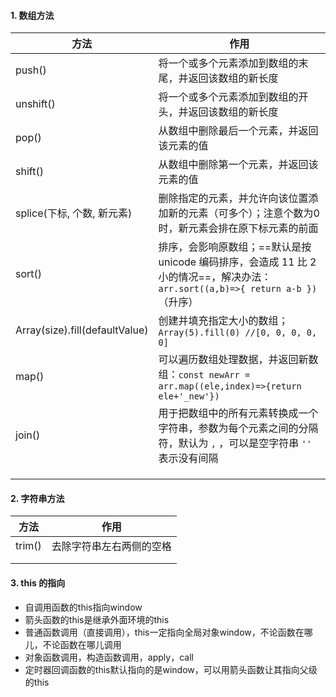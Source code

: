 #### 1. 数组方法

| 方法                           | 作用                                                         |
| ------------------------------ | ------------------------------------------------------------ |
| push()                         | 将一个或多个元素添加到数组的末尾，并返回该数组的新长度       |
| unshift()                      | 将一个或多个元素添加到数组的开头，并返回该数组的新长度       |
| pop()                          | 从数组中删除最后一个元素，并返回该元素的值                   |
| shift()                        | 从数组中删除第一个元素，并返回该元素的值                     |
| splice(下标, 个数, 新元素)     | 删除指定的元素，并允许向该位置添加新的元素（可多个）；注意个数为0时，新元素会排在原下标元素的前面 |
| sort()                         | 排序，会影响原数组；==默认是按 unicode 编码排序，会造成 11 比 2 小的情况==，解决办法：`arr.sort((a,b)=>{ return a-b })` （升序） |
| Array(size).fill(defaultValue) | 创建并填充指定大小的数组；`Array(5).fill(0) //[0, 0, 0, 0, 0]` |
| map()                          | 可以遍历数组处理数据，并返回新数组：`const newArr = arr.map((ele,index)=>{return ele+'_new'})` |
| join()                         | 用于把数组中的所有元素转换成一个字符串，参数为每个元素之间的分隔符，默认为 `,` ，可以是空字符串 `''` 表示没有间隔 |
|                                |                                                              |
|                                |                                                              |
|                                |                                                              |



#### 2. 字符串方法

| 方法   | 作用                     |
| ------ | ------------------------ |
| trim() | 去除字符串左右两侧的空格 |
|        |                          |
|        |                          |



#### 3.  this 的指向

- 自调用函数的this指向window
- 箭头函数的this是继承外面环境的this
- 普通函数调用（直接调用），this一定指向全局对象window，不论函数在哪儿，不论函数在哪儿调用
- 对象函数调用，构造函数调用，apply，call
- 定时器回调函数的this默认指向的是window，可以用箭头函数让其指向父级的this
